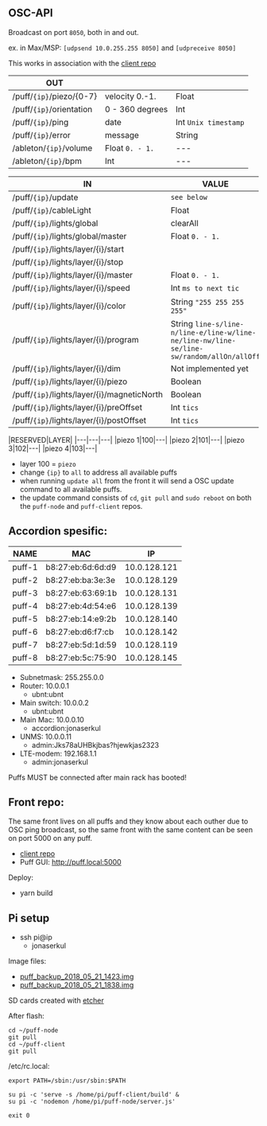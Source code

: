 ## OSC-API

Broadcast on port `8050`, both in and out.

ex. in Max/MSP: `[udpsend 10.0.255.255 8050]` and `[udpreceive 8050]`

This works in association with the [client repo](https://github.com/jonasbarsten/puff-client)

|OUT|||
|---|---|---|
|/puff/`{ip}`/piezo/{0-7}|velocity 0.-1.|Float|
|/puff/`{ip}`/orientation|0 - 360 degrees|Int|
|/puff/`{ip}`/ping|date|Int `Unix timestamp`|
|/puff/`{ip}`/error|message|String|
|/ableton/`{ip}`/volume|Float `0. - 1.`|---|
|/ableton/`{ip}`/bpm|Int|---|

|IN|VALUE|DEFAULT|
|---|---|---|
|/puff/`{ip}`/update|`see below`|
|/puff/`{ip}`/cableLight|Float|
|/puff/`{ip}`/lights/global|clearAll|
|/puff/`{ip}`/lights/global/master|Float `0. - 1.`|1.|
|/puff/`{ip}`/lights/layer/{i}/start||false|
|/puff/`{ip}`/lights/layer/{i}/stop||true|
|/puff/`{ip}`/lights/layer/{i}/master|Float `0. - 1.`|1.|
|/puff/`{ip}`/lights/layer/{i}/speed|Int `ms to next tic`|500|
|/puff/`{ip}`/lights/layer/{i}/color|String `"255 255 255 255"`|10 10 10 10|
|/puff/`{ip}`/lights/layer/{i}/program|String `line-s/line-n/line-e/line-w/line-ne/line-nw/line-se/line-sw/random/allOn/allOff`|line-s|
|/puff/`{ip}`/lights/layer/{i}/dim|Not implemented yet|??|
|/puff/`{ip}`/lights/layer/{i}/piezo|Boolean|false|
|/puff/`{ip}`/lights/layer/{i}/magneticNorth|Boolean|false|
|/puff/`{ip}`/lights/layer/{i}/preOffset|Int `tics`|0|
|/puff/`{ip}`/lights/layer/{i}/postOffset|Int `tics`|0|

|RESERVED|LAYER|
|---|---|---|
|piezo 1|100|---|
|piezo 2|101|---|
|piezo 3|102|---|
|piezo 4|103|---|

* layer 100 = `piezo`
* change `{ip}` to `all` to address all available puffs
* when running `update all` from the front it will send a OSC update command to all available puffs.
* the update command consists of `cd`, `git pull` and `sudo reboot` on both the `puff-node` and `puff-client` repos.

## Accordion spesific:

|NAME|MAC|IP|
|---|---|---|
|puff-1|b8:27:eb:6d:6d:d9|10.0.128.121|
|puff-2|b8:27:eb:ba:3e:3e|10.0.128.129|
|puff-3|b8:27:eb:63:69:1b|10.0.128.131|
|puff-4|b8:27:eb:4d:54:e6|10.0.128.139|
|puff-5|b8:27:eb:14:e9:2b|10.0.128.140|
|puff-6|b8:27:eb:d6:f7:cb|10.0.128.142|
|puff-7|b8:27:eb:5d:1d:59|10.0.128.119|
|puff-8|b8:27:eb:5c:75:90|10.0.128.145|

* Subnetmask: 255.255.0.0
* Router: 10.0.0.1
	* ubnt:ubnt
* Main switch: 10.0.0.2
	* ubnt:ubnt
* Main Mac: 10.0.0.10
	* accordion:jonaserkul
* UNMS: 10.0.0.11
	* admin:Jks78aUHBkjbas?hjewkjas2323
* LTE-modem: 192.168.1.1
	* admin:jonaserkul

Puffs MUST be connected after main rack has booted!

## Front repo:

The same front lives on all puffs and they know about each outher due to OSC ping broadcast, so the same front with the same content can be seen on port 5000 on any puff. 

* [client repo](https://github.com/jonasbarsten/puff-client)
* Puff GUI: http://puff.local:5000

Deploy:

* yarn build

## Pi setup

* ssh pi@ip
	* jonaserkul

Image files:

* [puff_backup_2018_05_21_1423.img](https://www.dropbox.com/s/n3zod5omfpd9moo/puff_backup_2018_05_21_1423.img?dl=0)
* [puff_backup_2018_05_21_1838.img](https://www.dropbox.com/s/sloj5mbn8rh5ccp/puff_backup_2018_05_21_1838.img?dl=0)

SD cards created with [etcher](https://etcher.io/)

After flash:

```
cd ~/puff-node
git pull
cd ~/puff-client
git pull
```

/etc/rc.local:

```
export PATH=/sbin:/usr/sbin:$PATH

su pi -c 'serve -s /home/pi/puff-client/build' &
su pi -c 'nodemon /home/pi/puff-node/server.js'

exit 0
```